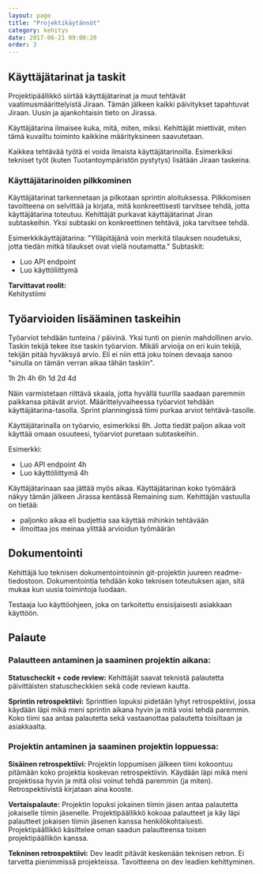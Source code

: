 ```yaml
---
layout: page
title: "Projektikäytännöt"
category: kehitys
date: 2017-06-21 09:00:20
order: 3
---
```


## Käyttäjätarinat ja taskit

Projektipäällikkö siirtää käyttäjätarinat ja muut tehtävät vaatimusmäärittelyistä Jiraan. Tämän jälkeen kaikki päivitykset tapahtuvat Jiraan. Uusin ja ajankohtaisin tieto on Jirassa.

Käyttäjätarina ilmaisee kuka, mitä, miten, miksi. Kehittäjät miettivät, miten tämä kuvailtu toiminto kaikkine määrityksineen saavutetaan.

Kaikkea tehtävää työtä ei voida ilmaista käyttäjätarinoilla. Esimerkiksi tekniset työt (kuten Tuotantoympäristön pystytys) lisätään Jiraan taskeina.

### Käyttäjätarinoiden pilkkominen

Käyttäjätarinat tarkennetaan ja pilkotaan sprintin aloituksessa. Pilkkomisen tavoitteena on selvittää ja kirjata, mitä konkreettisesti tarvitsee tehdä, jotta käyttäjätarina toteutuu. Kehittäjät purkavat käyttäjätarinat Jiran subtaskeihin. Yksi subtaski on konkreettinen tehtävä, joka tarvitsee tehdä.

Esimerkkikäyttäjätarina: "Ylläpitäjänä voin merkitä tilauksen noudetuksi, jotta tiedän mitkä tilaukset ovat vielä noutamatta."
Subtaskit:
- Luo API endpoint
- Luo käyttöliittymä

**Tarvittavat roolit:**  
Kehitystiimi

## Työarvioiden lisääminen taskeihin

Työarviot tehdään tunteina / päivinä. Yksi tunti on pienin mahdollinen arvio. Taskin tekijä tekee itse taskin työarvion. Mikäli arvioija on eri kuin tekijä, tekijän pitää hyväksyä arvio. Eli ei niin että joku toinen devaaja sanoo "sinulla on tämän verran aikaa tähän taskiin".

1h 2h 4h 6h 1d 2d 4d

Näin varmistetaan riittävä skaala, jotta hyvällä tuurilla saadaan paremmin paikkansa pitävät arviot. Määrittelyvaiheessa työarviot tehdään käyttäjätarina-tasolla. Sprint planningissä tiimi purkaa arviot tehtävä-tasolle.

Käyttäjätarinalla on työarvio, esimerkiksi 8h. Jotta tiedät paljon aikaa voit käyttää omaan osuuteesi, työarviot puretaan subtaskeihin.

Esimerkki:
- Luo API endpoint 4h
- Luo käyttöliittymä 4h

Käyttäjätarinaan saa jättää myös aikaa. Käyttäjätarinan koko työmäärä näkyy tämän jälkeen Jirassa kentässä Remaining sum. Kehittäjän vastuulla on tietää:
- paljonko aikaa eli budjettia saa käyttää mihinkin tehtävään
- ilmoittaa jos meinaa ylittää arvioidun työmäärän

## Dokumentointi

Kehittäjä luo teknisen dokumentointoinnin git-projektin juureen readme-tiedostoon. Dokumentointia tehdään koko teknisen toteutuksen ajan, sitä mukaa kun uusia toimintoja luodaan.

Testaaja luo käyttöohjeen, joka on tarkoitettu ensisijaisesti asiakkaan käyttöön.

## Palaute

### Palautteen antaminen ja saaminen projektin aikana:

**Statuscheckit + code review:** Kehittäjät saavat teknistä palautetta päivittäisten statuscheckkien sekä code reviewn kautta.

**Sprintin retrospektiivi:** Sprinttien lopuksi pidetään lyhyt retrospektiivi, jossa käydään läpi mikä meni sprintin aikana hyvin ja mitä voisi tehdä paremmin. Koko tiimi saa antaa palautetta sekä vastaanottaa palautetta toisiltaan ja asiakkaalta.

### Projektin antaminen ja saaminen projektin loppuessa:

**Sisäinen retrospektiivi:** Projektin loppumisen jälkeen tiimi kokoontuu pitämään koko projektia koskevan retrospektiivin. Käydään läpi mikä meni projektissa hyvin ja mitä olisi voinut tehdä paremmin (ja miten). Retrospektiivistä kirjataan aina kooste.

**Vertaispalaute:** Projektin lopuksi jokainen tiimin jäsen antaa palautetta jokaiselle tiimin jäsenelle. Projektipäällikkö kokoaa palautteet ja käy läpi palautteet jokaisen tiimin jäsenen kanssa henkilökohtaisesti. Projektipäällikkö käsittelee oman saadun  palautteensa toisen projektipäällikön kanssa.

**Tekninen retrospektiivi:** Dev leadit pitävät keskenään teknisen retron. Ei tarvetta pienimmissä projekteissa. Tavoitteena on dev leadien kehittyminen.


